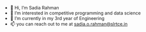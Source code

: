 - 👋 Hi, I’m Sadia Rahman
- 👀 I’m interested in competitive programming and data science
- 🌱 I’m currently in my 3rd year of Engineering
- 📫 you can reach out to me at sadia.o.rahman@slrtce.in

<!---
sadia1990/sadia1990 is a ✨ special ✨ repository because its `README.md` (this file) appears on your GitHub profile.
You can click the Preview link to take a look at your changes.
--->
